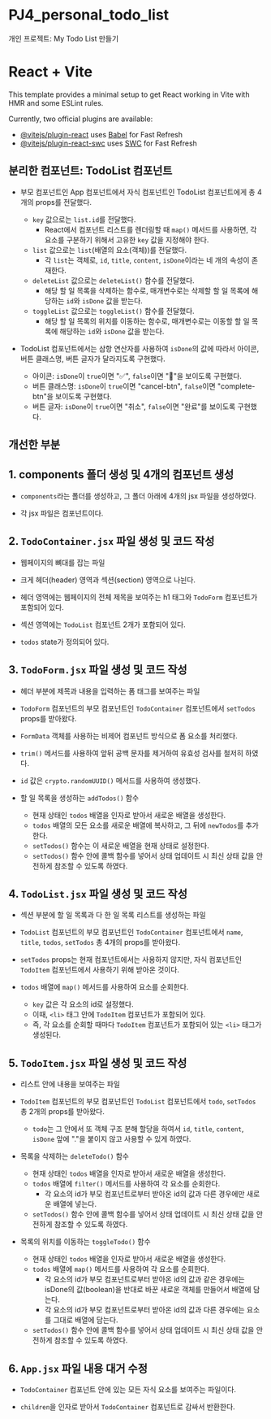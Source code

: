 # PJ4_personal_todo_list

개인 프로젝트: My Todo List 만들기

# React + Vite

This template provides a minimal setup to get React working in Vite with HMR and some ESLint rules.

Currently, two official plugins are available:

- [@vitejs/plugin-react](https://github.com/vitejs/vite-plugin-react/blob/main/packages/plugin-react/README.md) uses [Babel](https://babeljs.io/) for Fast Refresh
- [@vitejs/plugin-react-swc](https://github.com/vitejs/vite-plugin-react-swc) uses [SWC](https://swc.rs/) for Fast Refresh

## 분리한 컴포넌트: TodoList 컴포넌트

- 부모 컴포넌트인 App 컴포넌트에서 자식 컴포넌트인 TodoList 컴포넌트에게 총 4개의 props를 전달했다.

  - `key` 값으로는 `list.id`를 전달했다.
    - React에서 컴포넌트 리스트를 렌더링할 때 `map()` 메서드를 사용하면, 각 요소를 구분하기 위해서 고유한 `key` 값을 지정해야 한다.
  - `list` 값으로는 `list`(배열의 요소(객체))를 전달했다.
    - 각 `list`는 객체로, `id`, `title`, `content`, `isDone`이라는 네 개의 속성이 존재한다.
  - `deleteList` 값으로는 `deleteList()` 함수를 전달했다.
    - 해당 할 일 목록을 삭제하는 함수로, 매개변수로는 삭제할 할 일 목록에 해당하는 `id`와 `isDone` 값을 받는다.
  - `toggleList` 값으로는 `toggleList()` 함수를 전달했다.
    - 해당 할 일 목록의 위치를 이동하는 함수로, 매개변수로는 이동할 할 일 목록에 해당하는 `id`와 `isDone` 값을 받는다.

- TodoList 컴포넌트에서는 삼항 연산자를 사용하여 `isDone`의 값에 따라서 아이콘, 버튼 클래스명, 버튼 글자가 달라지도록 구현했다.
  - 아이콘: `isDone`이 `true`이면 "✅", `false`이면 "📌"을 보이도록 구현했다.
  - 버튼 클래스명: `isDone`이 `true`이면 "cancel-btn", `false`이면 "complete-btn"을 보이도록 구현했다.
  - 버튼 글자: `isDone`이 `true`이면 "취소", `false`이면 "완료"를 보이도록 구현했다.

## 개선한 부분

## 1. components 폴더 생성 및 4개의 컴포넌트 생성

- `components`라는 폴더를 생성하고, 그 폴더 아래에 4개의 jsx 파일을 생성하였다.

- 각 jsx 파일은 컴포넌트이다.

## 2. `TodoContainer.jsx` 파일 생성 및 코드 작성

- 웹페이지의 뼈대를 잡는 파일

- 크게 헤더(header) 영역과 섹션(section) 영역으로 나뉜다.

- 헤더 영역에는 웹페이지의 전체 제목을 보여주는 h1 태그와 `TodoForm` 컴포넌트가 포함되어 있다.

- 섹션 영역에는 `TodoList` 컴포넌트 2개가 포함되어 있다.

- `todos` state가 정의되어 있다.

## 3. `TodoForm.jsx` 파일 생성 및 코드 작성

- 헤더 부분에 제목과 내용을 입력하는 폼 태그를 보여주는 파일

- `TodoForm` 컴포넌트의 부모 컴포넌트인 `TodoContainer` 컴포넌트에서 `setTodos` props를 받아왔다.

- `FormData` 객체를 사용하는 비제어 컴포넌트 방식으로 폼 요소를 처리했다.

- `trim()` 메서드를 사용하여 앞뒤 공백 문자를 제거하여 유효성 검사를 철저히 하였다.

- `id` 값은 `crypto.randomUUID()` 메서드를 사용하여 생성했다.

- 할 일 목록을 생성하는 `addTodos()` 함수
  - 현재 상태인 `todos` 배열을 인자로 받아서 새로운 배열을 생성한다.
  - `todos` 배열의 모든 요소를 새로운 배열에 복사하고, 그 뒤에 `newTodos`를 추가한다.
  - `setTodos()` 함수는 이 새로운 배열을 현재 상태로 설정한다.
  - `setTodos()` 함수 안에 콜백 함수를 넣어서 상태 업데이트 시 최신 상태 값을 안전하게 참조할 수 있도록 하였다.

## 4. `TodoList.jsx` 파일 생성 및 코드 작성

- 섹션 부분에 할 일 목록과 다 한 일 목록 리스트를 생성하는 파일

- `TodoList` 컴포넌트의 부모 컴포넌트인 `TodoContainer` 컴포넌트에서 `name`, `title`, `todos`, `setTodos` 총 4개의 props를 받아왔다.

- `setTodos` props는 현재 컴포넌트에서는 사용하지 않지만, 자식 컴포넌트인 `TodoItem` 컴포넌트에서 사용하기 위해 받아온 것이다.

- `todos` 배열에 `map()` 메서드를 사용하여 요소를 순회한다.
  - `key` 값은 각 요소의 id로 설정했다.
  - 이때, `<li>` 태그 안에 `TodoItem` 컴포넌트가 포함되어 있다.
  - 즉, 각 요소를 순회할 때마다 `TodoItem` 컴포넌트가 포함되어 있는 `<li>` 태그가 생성된다.

## 5. `TodoItem.jsx` 파일 생성 및 코드 작성

- 리스트 안에 내용을 보여주는 파일

- `TodoItem` 컴포넌트의 부모 컴포넌트인 `TodoList` 컴포넌트에서 `todo`, `setTodos` 총 2개의 props를 받아왔다.

  - `todo`는 그 안에서 또 객체 구조 분해 할당을 하여서 `id`, `title`, `content`, `isDone` 앞에 "."을 붙이지 않고 사용할 수 있게 하였다.

- 목록을 삭제하는 `deleteTodo()` 함수

  - 현재 상태인 `todos` 배열을 인자로 받아서 새로운 배열을 생성한다.
  - `todos` 배열에 `filter()` 메서드를 사용하여 각 요소를 순회한다.
    - 각 요소의 id가 부모 컴포넌트로부터 받아온 id의 값과 다른 경우에만 새로운 배열에 넣는다.
  - `setTodos()` 함수 안에 콜백 함수를 넣어서 상태 업데이트 시 최신 상태 값을 안전하게 참조할 수 있도록 하였다.

- 목록의 위치를 이동하는 `toggleTodo()` 함수
  - 현재 상태인 `todos` 배열을 인자로 받아서 새로운 배열을 생성한다.
  - `todos` 배열에 `map()` 메서드를 사용하여 각 요소를 순회한다.
    - 각 요소의 id가 부모 컴포넌트로부터 받아온 id의 값과 같은 경우에는 isDone의 값(boolean)을 반대로 바꾼 새로운 객체를 만들어서 배열에 담는다.
    - 각 요소의 id가 부모 컴포넌트로부터 받아온 id의 값과 다른 경우에는 요소를 그대로 배열에 담는다.
  - `setTodos()` 함수 안에 콜백 함수를 넣어서 상태 업데이트 시 최신 상태 값을 안전하게 참조할 수 있도록 하였다.

## 6. `App.jsx` 파일 내용 대거 수정

- `TodoContainer` 컴포넌트 안에 있는 모든 자식 요소를 보여주는 파일이다.

- `children`을 인자로 받아서 `TodoContainer` 컴포넌트로 감싸서 반환한다.

